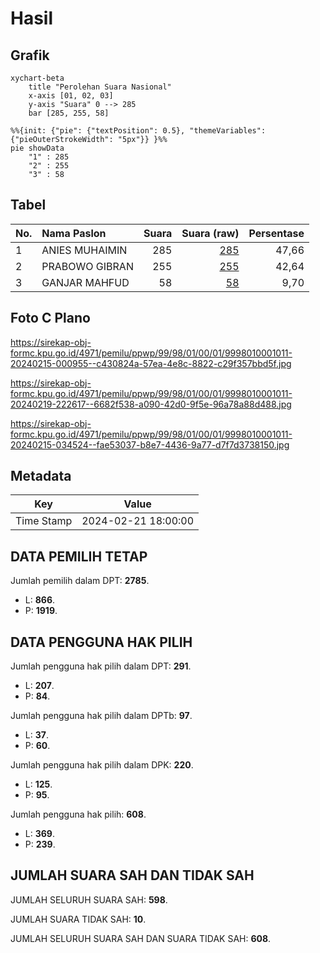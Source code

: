 # Hasil

## Grafik

```mermaid
xychart-beta
    title "Perolehan Suara Nasional"
    x-axis [01, 02, 03]
    y-axis "Suara" 0 --> 285
    bar [285, 255, 58]
```

```mermaid
%%{init: {"pie": {"textPosition": 0.5}, "themeVariables": {"pieOuterStrokeWidth": "5px"}} }%%
pie showData
    "1" : 285
    "2" : 255
    "3" : 58
```

## Tabel

| No. | Nama Paslon    | Suara | Suara (raw) | Persentase |
|:--- |:-------------- | -----:| -----------:| ----------:|
| 1   | ANIES MUHAIMIN | 285   | [285][p-1]  | 47,66      |
| 2   | PRABOWO GIBRAN | 255   | [255][p-2]  | 42,64      |
| 3   | GANJAR MAHFUD  | 58    | [58][p-3]   | 9,70       |


[p-1]: https://github.com/gigit-pemilu/pemilu-2024/blob/main/pilpres/hitung-suara/sub/99-luar-negeri/sub/98-riyadh-arab-saudi/sub/01-riyadh-arab-saudi/sub/0001-riyadh-arab-saudi/sub/011-ksk-001/sub/paslon-1.txt
[p-2]: https://github.com/gigit-pemilu/pemilu-2024/blob/main/pilpres/hitung-suara/sub/99-luar-negeri/sub/98-riyadh-arab-saudi/sub/01-riyadh-arab-saudi/sub/0001-riyadh-arab-saudi/sub/011-ksk-001/sub/paslon-2.txt
[p-3]: https://github.com/gigit-pemilu/pemilu-2024/blob/main/pilpres/hitung-suara/sub/99-luar-negeri/sub/98-riyadh-arab-saudi/sub/01-riyadh-arab-saudi/sub/0001-riyadh-arab-saudi/sub/011-ksk-001/sub/paslon-3.txt

## Foto C Plano

https://sirekap-obj-formc.kpu.go.id/4971/pemilu/ppwp/99/98/01/00/01/9998010001011-20240215-000955--c430824a-57ea-4e8c-8822-c29f357bbd5f.jpg

https://sirekap-obj-formc.kpu.go.id/4971/pemilu/ppwp/99/98/01/00/01/9998010001011-20240219-222617--6682f538-a090-42d0-9f5e-96a78a88d488.jpg

https://sirekap-obj-formc.kpu.go.id/4971/pemilu/ppwp/99/98/01/00/01/9998010001011-20240215-034524--fae53037-b8e7-4436-9a77-d7f7d3738150.jpg


## Metadata

| Key        | Value               |
| ---------- | ------------------- |
| Time Stamp | 2024-02-21 18:00:00 |


## DATA PEMILIH TETAP

Jumlah pemilih dalam DPT: **2785**.
 * L: **866**.
 * P: **1919**.

## DATA PENGGUNA HAK PILIH

Jumlah pengguna hak pilih dalam DPT: **291**.
 * L: **207**.
 * P: **84**.

Jumlah pengguna hak pilih dalam DPTb: **97**.
 * L: **37**.
 * P: **60**.

Jumlah pengguna hak pilih dalam DPK: **220**.
 * L: **125**.
 * P: **95**.

Jumlah pengguna hak pilih: **608**.
 * L: **369**.
 * P: **239**.

## JUMLAH SUARA SAH DAN TIDAK SAH

JUMLAH SELURUH SUARA SAH: **598**.

JUMLAH SUARA TIDAK SAH: **10**.

JUMLAH SELURUH SUARA SAH DAN SUARA TIDAK SAH: **608**.


